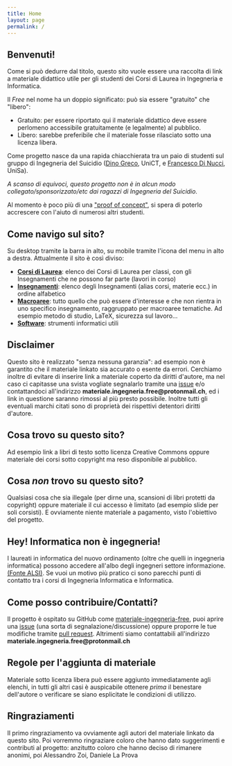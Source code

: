 ```yaml
---
title: Home
layout: page
permalink: /
---
```


## Benvenuti!
Come si può dedurre dal titolo, questo sito vuole essere una raccolta di link a materiale didattico utile per gli studenti dei Corsi di Laurea in Ingegneria e Informatica.

Il _Free_ nel nome ha un doppio significato: può sia essere "gratuito" che "libero":
* Gratuito: per essere riportato qui il materiale didattico deve essere perlomeno accessibile gratuitamente (e legalmente) al pubblico.
* Libero: sarebbe preferibile che il materiale fosse rilasciato sotto una licenza libera.

Come progetto nasce da una rapida chiacchierata tra un paio di studenti sul gruppo di Ingegneria del Suicidio ([Dino Greco](https://github.com/dinosir93), UniCT, e [Francesco Di Nucci](https://github.com/f-dinucci/), UniSa).

*A scanso di equivoci, questo progetto non è in alcun modo collegato/sponsorizzato/etc dai ragazzi di Ingegneria del Suicidio.*

Al momento è poco più di una ["proof of concept"](https://it.wikipedia.org/wiki/Proof_of_concept), si spera di poterlo accrescere con l'aiuto di numerosi altri studenti.

## Come navigo sul sito?
Su desktop tramite la barra in alto, su mobile tramite l'icona del menu in alto a destra.
Attualmente il sito è così diviso:
* [__Corsi di Laurea__](./CdL/CdL): elenco dei Corsi di Laurea per classi, con gli Insegnamenti che ne possono far parte (lavori in corso)
* [__Insegnamenti__](./Insegnamenti/Insegnamenti): elenco degli Insegnamenti (alias corsi, materie ecc.) in ordine alfabetico
* [__Macroaree__](./Macroaree/Macroaree): tutto quello che può essere d'interesse e che non rientra in uno specifico insegnamento, raggruppato per macroaree tematiche. Ad esempio metodo di studio, LaTeX, sicurezza sul lavoro...
* [__Software__](./Software/Software): strumenti informatici utili

## Disclaimer
Questo sito è realizzato "senza nessuna garanzia": ad esempio non è garantito che il materiale linkato sia accurato o esente da errori.
Cerchiamo inoltre di evitare di inserire link a materiale coperto da diritti d'autore, ma nel caso ci capitasse una svista vogliate segnalarlo tramite una [issue](https://github.com/f-dinucci/materiale-ingegneria-free/issues) e/o contattandoci all'indirizzo __materiale.ingegneria.free@protonmail.ch__, ed i link in questione saranno rimossi al più presto possibile.
Inoltre tutti gli eventuali marchi citati sono di proprietà dei rispettivi detentori diritti d'autore.

## Cosa trovo su questo sito?
Ad esempio link a libri di testo sotto licenza Creative Commons oppure materiale dei corsi sotto copyright ma reso disponibile al pubblico.

## Cosa *non* trovo su questo sito?
Qualsiasi cosa che sia illegale (per dirne una, scansioni di libri protetti da copyright) oppure materiale il cui accesso è limitato (ad esempio slide per soli corsisti).
E ovviamente niente materiale a pagamento, visto l'obiettivo del progetto.

## Hey! Informatica non è ingegneria!
I laureati in informatica del nuovo ordinamento (oltre che quelli in ingegneria informatica) possono accedere all'albo degli ingegneri settore informazione. [(Fonte ALSI)](http://www.alsi.it/cm/content/iscrizione-allordine-degli-ingegneri-laureati-informatici).
Se vuoi un motivo più pratico ci sono parecchi punti di contatto tra i corsi di Ingegneria Informatica e Informatica.

## Come posso contribuire/Contatti?
Il progetto è ospitato su GitHub come [materiale-ingegneria-free](https://github.com/f-dinucci/materiale-ingegneria-free), puoi aprire una [issue](https://github.com/f-dinucci/materiale-ingegneria-free/issues) (una sorta di segnalazione/discussione) oppure proporre le tue modifiche tramite [pull request](https://github.com/f-dinucci/materiale-ingegneria-free/pulls).
Altrimenti siamo contattabili all'indirizzo __materiale.ingegneria.free@protonmail.ch__ 

## Regole per l'aggiunta di materiale
Materiale sotto licenza libera può essere aggiunto immediatamente agli elenchi, in tutti gli altri casi è auspicabile ottenere _prima_ il benestare dell'autore o verificare se siano esplicitate le condizioni di utilizzo.

## Ringraziamenti
Il primo ringraziamento va ovviamente agli autori del materiale linkato da questo sito. Poi vorremmo ringraziare coloro che hanno dato suggerimenti e contributi al progetto: anzitutto coloro che hanno deciso di rimanere anonimi, poi Alessandro Zoi, Daniele La Prova

